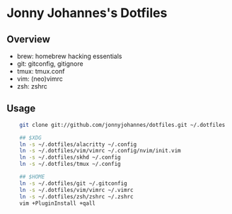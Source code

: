 Jonny Johannes's Dotfiles
=========================

Overview
--------

  - brew: homebrew hacking essentials
  - git: gitconfig, gitignore
  - tmux: tmux.conf
  - vim: (neo)vimrc
  - zsh: zshrc

Usage
-----

```sh
    git clone git://github.com/jonnyjohannes/dotfiles.git ~/.dotfiles

    ## $XDG
    ln -s ~/.dotfiles/alacritty ~/.config
    ln -s ~/.dotfiles/vim/vimrc ~/.config/nvim/init.vim
    ln -s ~/.dotfiles/skhd ~/.config
    ln -s ~/.dotfiles/tmux ~/.config

    ## $HOME
    ln -s ~/.dotfiles/git ~/.gitconfig
    ln -s ~/.dotfiles/vim/vimrc ~/.vimrc
    ln -s ~/.dotfiles/zsh/zshrc ~/.zshrc
    vim +PluginInstall +qall
```
